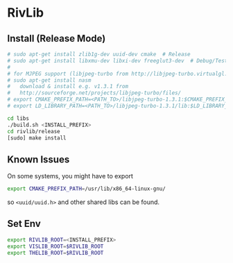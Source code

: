 # RivLib

## Install (Release Mode)

```bash
# sudo apt-get install zlib1g-dev uuid-dev cmake  # Release
# sudo apt-get install libxmu-dev libxi-dev freeglut3-dev  # Debug/Tests
#
# for MJPEG support (libjpeg-turbo from http://libjpeg-turbo.virtualgl.org )
# sudo apt-get install nasm
#   download & install e.g. v1.3.1 from
#   http://sourceforge.net/projects/libjpeg-turbo/files/
# export CMAKE_PREFIX_PATH=<PATH_TO>/libjpeg-turbo-1.3.1:$CMAKE_PREFIX_PATH
# export LD_LIBRARY_PATH=<PATH_TO>/libjpeg-turbo-1.3.1/lib:$LD_LIBRARY_PATH

cd libs
./build.sh <INSTALL_PREFIX>
cd rivlib/release
[sudo] make install
```

## Known Issues

On some systems, you might have to export
```bash
export CMAKE_PREFIX_PATH=/usr/lib/x86_64-linux-gnu/
```
so `<uuid/uuid.h>` and other shared libs can be found.

## Set Env

```bash
export RIVLIB_ROOT=<INSTALL_PREFIX>
export VISLIB_ROOT=$RIVLIB_ROOT
export THELIB_ROOT=$RIVLIB_ROOT
```
